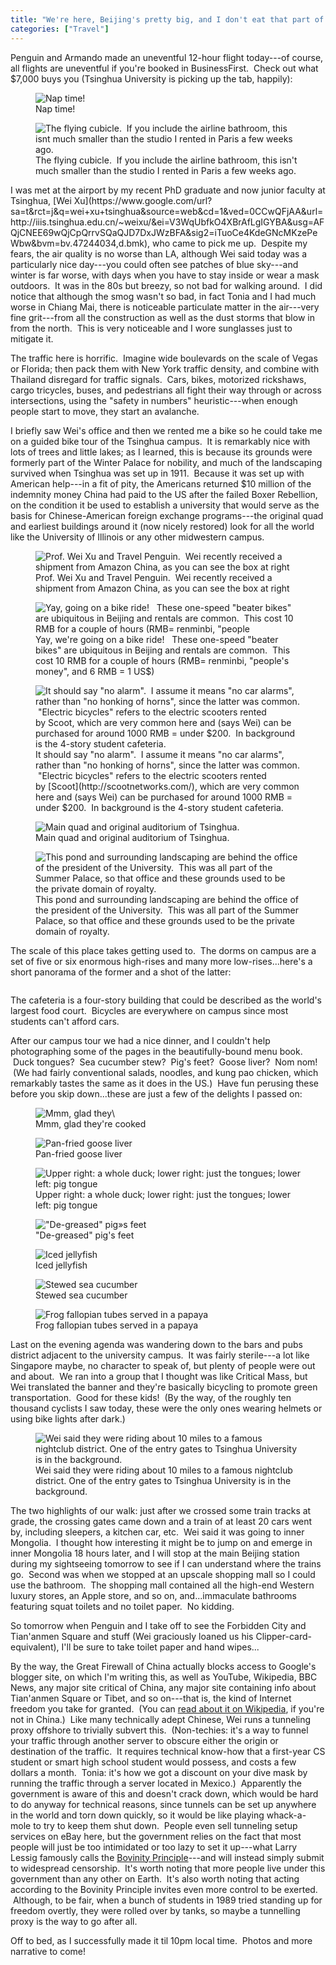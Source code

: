 ```yaml
---
title: "We're here, Beijing's pretty big, and I don't eat that part of the duck"
categories: ["Travel"]
---
```



Penguin and Armando made an uneventful 12-hour flight today---of course, all flights are uneventful if you're booked in BusinessFirst.  Check out what $7,000 buys you (Tsinghua University is picking up the tab, happily):

<figure><img src='/assets/img/2013-06-01-beijing-1/IMG_1840.jpeg' alt='Nap time!'/><figcaption>Nap time!</figcaption></figure>

<figure><img src='/assets/img/2013-06-01-beijing-1/IMG_1836.jpeg' alt='The flying cubicle.  If you include the airline bathroom, this isnt much smaller than the studio I rented in Paris a few weeks ago.'/><figcaption>The flying cubicle.  If you include the airline bathroom, this isn't much smaller than the studio I rented in Paris a few weeks ago.</figcaption></figure>
I was met at the airport by my recent PhD graduate and now junior faculty at Tsinghua, [Wei Xu](https://www.google.com/url?sa=t&rct=j&q=wei+xu+tsinghua&source=web&cd=1&ved=0CCwQFjAA&url=http://iiis.tsinghua.edu.cn/~weixu/&ei=V3WqUbfkO4XBrAfLgIGYBA&usg=AFQjCNEE69wQjCpQrrvSQaQJD7DxJWzBFA&sig2=iTuoCe4KdeGNcMKzePeWbw&bvm=bv.47244034,d.bmk), who came to pick me up.  Despite my fears, the air quality is no worse than LA, although Wei said today was a particularly nice day---you could often see patches of blue sky---and winter is far worse, with days when you have to stay inside or wear a mask outdoors.  It was in the 80s but breezy, so not bad for walking around.  I did notice that although the smog wasn't so bad, in fact Tonia and I had much worse in Chiang Mai, there is noticeable particulate matter in the air---very fine grit---from all the construction as well as the dust storms that blow in from the north.  This is very noticeable and I wore sunglasses just to mitigate it.

The traffic here is horrific.  Imagine wide boulevards on the scale of Vegas or Florida; then pack them with New York traffic density, and combine with Thailand disregard for traffic signals.  Cars, bikes, motorized rickshaws, cargo tricycles, buses, and pedestrians all fight their way through or across intersections, using the "safety in numbers" heuristic---when enough people start to move, they start an avalanche.

I briefly saw Wei's office and then we rented me a bike so he could take me on a guided bike tour of the Tsinghua campus.  It is remarkably nice with lots of trees and little lakes; as I learned, this is because its grounds were formerly part of the Winter Palace for nobility, and much of the landscaping survived when Tsinghua was set up in 1911.  Because it was set up with American help---in a fit of pity, the Americans returned $10 million of the indemnity money China had paid to the US after the failed Boxer Rebellion, on the condition it be used to establish a university that would serve as the basis for Chinese-American foreign exchange programs---the original quad and earliest buildings around it (now nicely restored) look for all the world like the University of Illinois or any other midwestern campus.

<figure><img src='/assets/img/2013-06-01-beijing-1/IMG_1841.jpeg' alt='Prof. Wei Xu and Travel Penguin.  Wei recently received a shipment from Amazon China, as you can see the box at right'/><figcaption>Prof. Wei Xu and Travel Penguin.  Wei recently received a shipment from Amazon China, as you can see the box at right</figcaption></figure>

<figure><img src='/assets/img/2013-06-01-beijing-1/IMG_1843.jpeg' alt='Yay, going on a bike ride!   These one-speed "beater bikes" are ubiquitous in Beijing and rentals are common.  This cost 10 RMB for a couple of hours (RMB= renminbi, "people's money", and 6 RMB = 1 US$) '/><figcaption>Yay, we're going on a bike ride!   These one-speed "beater bikes" are ubiquitous in Beijing and rentals are common.  This cost 10 RMB for a couple of hours (RMB= renminbi, "people's money", and 6 RMB = 1 US$) </figcaption></figure>

<figure><img src='/assets/img/2013-06-01-beijing-1/IMG_1848.jpeg' alt='It should say "no alarm".  I assume it means "no car alarms", rather than "no honking of horns", since the latter was common.  "Electric bicycles" refers to the electric scooters rented by Scoot, which are very common here and (says Wei) can be purchased for around 1000 RMB = under $200.  In background is the 4-story student cafeteria.'/><figcaption>It should say "no alarm".  I assume it means "no car alarms", rather than "no honking of horns", since the latter was common.  "Electric bicycles" refers to the electric scooters rented by [Scoot](http://scootnetworks.com/), which are very common here and (says Wei) can be purchased for around 1000 RMB = under $200.  In background is the 4-story student cafeteria.</figcaption></figure>

<figure><img src='/assets/img/2013-06-01-beijing-1/IMG_1850.jpeg' alt='Main quad and original auditorium of Tsinghua.'/><figcaption>Main quad and original auditorium of Tsinghua.</figcaption></figure>

<figure><img src='/assets/img/2013-06-01-beijing-1/IMG_1851.jpeg' alt='This pond and surrounding landscaping are behind the office of the president of the University.  This was all part of the Summer Palace, so that office and these grounds used to be the private domain of royalty.'/><figcaption>This pond and surrounding landscaping are behind the office of the president of the University.  This was all part of the Summer Palace, so that office and these grounds used to be the private domain of royalty.</figcaption></figure>
The scale of this place takes getting used to.  The dorms on campus are a set of five or six enormous high-rises and many more low-rises...here's a short panorama of the former and a shot of the latter:

<figure><img src='/assets/img/2013-06-01-beijing-1/IMG_1845.jpeg' alt=''></figure>
The cafeteria is a four-story building that could be described as the world's largest food court.  Bicycles are everywhere on campus since most students can't afford cars.

After our campus tour we had a nice dinner, and I couldn't help photographing some of the pages in the beautifully-bound menu book.  Duck tongues?  Sea cucumber stew?  Pig's feet?  Goose liver?  Nom nom!  (We had fairly conventional salads, noodles, and kung pao chicken, which remarkably tastes the same as it does in the US.)  Have fun perusing these before you skip down...these are just a few of the delights I passed on:

<figure><img src='/assets/img/2013-06-01-beijing-1/IMG_1854.jpeg' alt='Mmm, glad they\'re cooked '/><figcaption>Mmm, glad they're cooked </figcaption></figure>

<figure><img src='/assets/img/2013-06-01-beijing-1/IMG_1860.jpeg' alt='Pan-fried goose liver'/><figcaption>Pan-fried goose liver</figcaption></figure>

<figure><img src='/assets/img/2013-06-01-beijing-1/IMG_1855.jpeg' alt='Upper right: a whole duck; lower right: just the tongues; lower left: pig tongue'/><figcaption>Upper right: a whole duck; lower right: just the tongues; lower left: pig tongue</figcaption></figure>

<figure><img src='/assets/img/2013-06-01-beijing-1/IMG_1856.jpeg'
alt='"De-greased" pig&raquo;s feet '/><figcaption>"De-greased" pig's feet </figcaption></figure>

<figure><img src='/assets/img/2013-06-01-beijing-1/IMG_1857.jpeg' alt='Iced jellyfish'/><figcaption>Iced jellyfish</figcaption></figure>

<figure><img src='/assets/img/2013-06-01-beijing-1/IMG_1858.jpeg' alt='Stewed sea cucumber'/><figcaption>Stewed sea cucumber</figcaption></figure>

<figure><img src='/assets/img/2013-06-01-beijing-1/IMG_1859.jpeg' alt='Frog fallopian tubes served in a papaya'/><figcaption>Frog fallopian tubes served in a papaya</figcaption></figure>
Last on the evening agenda was wandering down to the bars and pubs district adjacent to the university campus.  It was fairly sterile---a lot like Singapore maybe, no character to speak of, but plenty of people were out and about.  We ran into a group that I thought was like Critical Mass, but Wei translated the banner and they're basically bicycling to promote green transportation.  Good for these kids!  (By the way, of the roughly ten thousand cyclists I saw today, these were the only ones wearing helmets or using bike lights after dark.)

<figure><img src='/assets/img/2013-06-01-beijing-1/IMG_1861.jpeg' alt='Wei said they were riding about 10 miles to a famous nightclub district. One of the entry gates to Tsinghua University is in the background.'/><figcaption>Wei said they were riding about 10 miles to a famous nightclub district. One of the entry gates to Tsinghua University is in the background.</figcaption></figure>

The two highlights of our walk: just after we crossed some train tracks at grade, the crossing gates came down and a train of at least 20 cars went by, including sleepers, a kitchen car, etc.  Wei said it was going to inner Mongolia.  I thought how interesting it might be to jump on and emerge in inner Mongolia 18 hours later, and I will stop at the main Beijing station during my sightseeing tomorrow to see if I can understand where the trains go.  Second was when we stopped at an upscale shopping mall so I could use the bathroom.  The shopping mall contained all the high-end Western luxury stores, an Apple store, and so on, and...immaculate bathrooms featuring squat toilets and no toilet paper.  No kidding.

So tomorrow when Penguin and I take off to see the Forbidden City and Tian'anmen Square and stuff (Wei graciously loaned us his Clipper-card-equivalent), I'll be sure to take toilet paper and hand wipes...

By the way, the Great Firewall of China actually blocks access to Google's blogger site, on which I'm writing this, as well as YouTube, Wikipedia, BBC News, any major site critical of China, any major site containing info about Tian'anmen Square or Tibet, and so on---that is, the kind of Internet freedom you take for granted.  (You can [read about it on Wikipedia](https://en.wikipedia.org/wiki/Internet_censorship_in_the_People's_Republic_of_China), if you're not in China.)  Like many technically adept Chinese, Wei runs a tunneling proxy offshore to trivially subvert this.  (Non-techies: it's a way to funnel your traffic through another server to obscure either the origin or destination of the traffic.  It requires technical know-how that a first-year CS student or smart high school student would possess, and costs a few dollars a month.  Tonia: it's how we got a discount on your dive mask by running the traffic through a server located in Mexico.)  Apparently the government is aware of this and doesn't crack down, which would be hard to do anyway for technical reasons, since tunnels can be set up anywhere in the world and torn down quickly, so it would be like playing whack-a-mole to try to keep them shut down.  People even sell tunneling setup services on eBay here, but the government relies on the fact that most people will just be too intimidated or too lazy to set it up---what Larry Lessig famously calls the [Bovinity Principle](http://www.eecs.berkeley.edu/~fox/summaries/books/lessig_code.html)---and will instead simply submit to widespread censorship.  It's worth noting that more people live under this government than any other on Earth.  It's also worth noting that acting according to the Bovinity Principle invites even more control to be exerted.  Although, to be fair, when a bunch of students in 1989 tried standing up for freedom overtly, they were rolled over by tanks, so maybe a tunnelling proxy is the way to go after all.

Off to bed, as I successfully made it til 10pm local time.  Photos and more narrative to come!
